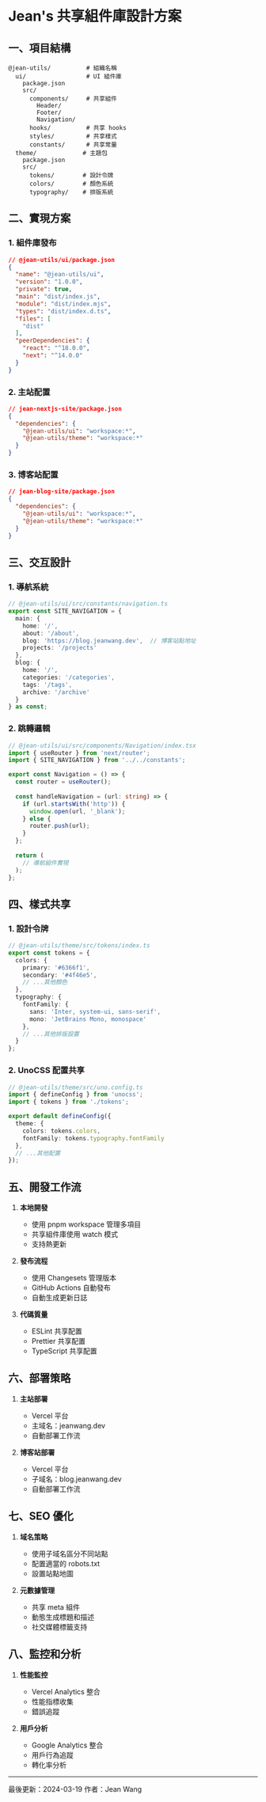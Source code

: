 # Jean's 共享組件庫設計方案

## 一、項目結構

```
@jean-utils/          # 組織名稱
  ui/                 # UI 組件庫
    package.json
    src/
      components/     # 共享組件
        Header/
        Footer/
        Navigation/
      hooks/          # 共享 hooks
      styles/         # 共享樣式
      constants/      # 共享常量
  theme/             # 主題包
    package.json
    src/
      tokens/        # 設計令牌
      colors/        # 顏色系統
      typography/    # 排版系統
```

## 二、實現方案

### 1. 組件庫發布
```json
// @jean-utils/ui/package.json
{
  "name": "@jean-utils/ui",
  "version": "1.0.0",
  "private": true,
  "main": "dist/index.js",
  "module": "dist/index.mjs",
  "types": "dist/index.d.ts",
  "files": [
    "dist"
  ],
  "peerDependencies": {
    "react": "^18.0.0",
    "next": "^14.0.0"
  }
}
```

### 2. 主站配置
```json
// jean-nextjs-site/package.json
{
  "dependencies": {
    "@jean-utils/ui": "workspace:*",
    "@jean-utils/theme": "workspace:*"
  }
}
```

### 3. 博客站配置
```json
// jean-blog-site/package.json
{
  "dependencies": {
    "@jean-utils/ui": "workspace:*",
    "@jean-utils/theme": "workspace:*"
  }
}
```

## 三、交互設計

### 1. 導航系統
```typescript
// @jean-utils/ui/src/constants/navigation.ts
export const SITE_NAVIGATION = {
  main: {
    home: '/',
    about: '/about',
    blog: 'https://blog.jeanwang.dev',  // 博客站點地址
    projects: '/projects'
  },
  blog: {
    home: '/',
    categories: '/categories',
    tags: '/tags',
    archive: '/archive'
  }
} as const;
```

### 2. 跳轉邏輯
```typescript
// @jean-utils/ui/src/components/Navigation/index.tsx
import { useRouter } from 'next/router';
import { SITE_NAVIGATION } from '../../constants';

export const Navigation = () => {
  const router = useRouter();
  
  const handleNavigation = (url: string) => {
    if (url.startsWith('http')) {
      window.open(url, '_blank');
    } else {
      router.push(url);
    }
  };
  
  return (
    // 導航組件實現
  );
};
```

## 四、樣式共享

### 1. 設計令牌
```typescript
// @jean-utils/theme/src/tokens/index.ts
export const tokens = {
  colors: {
    primary: '#6366f1',
    secondary: '#4f46e5',
    // ...其他顏色
  },
  typography: {
    fontFamily: {
      sans: 'Inter, system-ui, sans-serif',
      mono: 'JetBrains Mono, monospace'
    },
    // ...其他排版設置
  }
};
```

### 2. UnoCSS 配置共享
```typescript
// @jean-utils/theme/src/uno.config.ts
import { defineConfig } from 'unocss';
import { tokens } from './tokens';

export default defineConfig({
  theme: {
    colors: tokens.colors,
    fontFamily: tokens.typography.fontFamily
  },
  // ...其他配置
});
```

## 五、開發工作流

1. **本地開發**
   - 使用 pnpm workspace 管理多項目
   - 共享組件庫使用 watch 模式
   - 支持熱更新

2. **發布流程**
   - 使用 Changesets 管理版本
   - GitHub Actions 自動發布
   - 自動生成更新日誌

3. **代碼質量**
   - ESLint 共享配置
   - Prettier 共享配置
   - TypeScript 共享配置

## 六、部署策略

1. **主站部署**
   - Vercel 平台
   - 主域名：jeanwang.dev
   - 自動部署工作流

2. **博客站部署**
   - Vercel 平台
   - 子域名：blog.jeanwang.dev
   - 自動部署工作流

## 七、SEO 優化

1. **域名策略**
   - 使用子域名區分不同站點
   - 配置適當的 robots.txt
   - 設置站點地圖

2. **元數據管理**
   - 共享 meta 組件
   - 動態生成標題和描述
   - 社交媒體標籤支持

## 八、監控和分析

1. **性能監控**
   - Vercel Analytics 整合
   - 性能指標收集
   - 錯誤追蹤

2. **用戶分析**
   - Google Analytics 整合
   - 用戶行為追蹤
   - 轉化率分析

---

最後更新：2024-03-19
作者：Jean Wang 